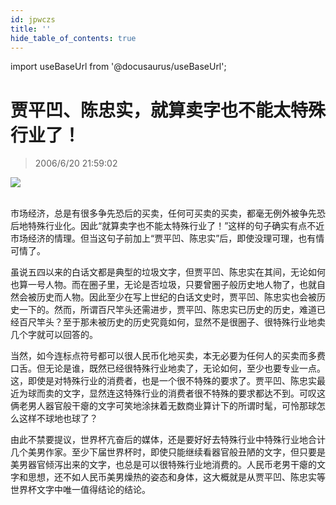 ```yaml
---
id: jpwczs
title: ''
hide_table_of_contents: true
---
```


import useBaseUrl from '@docusaurus/useBaseUrl';

# 贾平凹、陈忠实，就算卖字也不能太特殊行业了！

> 2006/6/20 21:59:02

<div style={{textAlign: 'center'}}>
<img src={useBaseUrl('https://gateway.ipfscdn.io/ipfs/QmXSnds2BF97yuZwYAMLwrpjQcuPcm22WGsFmBJfWFTEUM/essays/jpwczs/1.jpeg')} /><br/><br/>
</div>

市场经济，总是有很多争先恐后的买卖，任何可买卖的买卖，都毫无例外被争先恐后地特殊行业化。因此“就算卖字也不能太特殊行业了！”这样的句子确实有点不近市场经济的情理。但当这句子前加上“贾平凹、陈忠实”后，即使没理可理，也有情可情了。

虽说五四以来的白话文都是典型的垃圾文字，但贾平凹、陈忠实在其间，无论如何也算一号人物。而在圈子里，无论是否垃圾，只要曾圈子般历史地人物了，也就自然会被历史而人物。因此至少在写上世纪的白话文史时，贾平凹、陈忠实也会被历史一下的。然而，所谓百尺竿头还需进步，贾平凹、陈忠实已历史的历史，难道已经百尺竿头？至于那未被历史的历史究竟如何，显然不是很圈子、很特殊行业地卖几个字就可以回答的。

当然，如今连标点符号都可以很人民币化地买卖，本无必要为任何人的买卖而多费口舌。但无论是谁，既然已经很特殊行业地卖了，无论如何，至少也要专业一点。这，即使是对特殊行业的消费者，也是一个很不特殊的要求了。贾平凹、陈忠实最近为球而卖的文字，显然连这特殊行业的消费者很不特殊的要求都达不到。可叹这俩老男人器官般干瘪的文字可笑地涂抹着无数商业算计下的所谓时髦，可怜那球怎么这样不球地也球了？

由此不禁要提议，世界杯亢奋后的媒体，还是要好好去特殊行业中特殊行业地合计几个美男作家。至少下届世界杯时，即使只能继续看器官般丑陋的文字，但只要是美男器官倾泻出来的文字，也总是可以很特殊行业地消费的。人民币老男干瘪的文字和思想，还不如人民币美男燥热的姿态和身体，这大概就是从贾平凹、陈忠实等世界杯文字中唯一值得结论的结论。